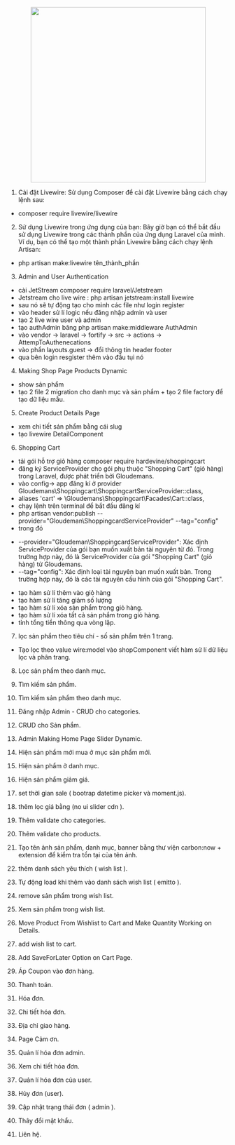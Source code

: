 <p align="center"><a href="https://laravel.com" target="_blank"><img src="https://raw.githubusercontent.com/laravel/art/master/logo-lockup/5%20SVG/2%20CMYK/1%20Full%20Color/laravel-logolockup-cmyk-red.svg" width="400"></a></p>

1. Cài đặt Livewire: Sử dụng Composer để cài đặt Livewire bằng cách chạy lệnh sau:
 - composer require livewire/livewire

2. Sử dụng Livewire trong ứng dụng của bạn: Bây giờ bạn có thể bắt đầu sử dụng Livewire trong các 
thành phần của ứng dụng Laravel của mình. Ví dụ, bạn có thể tạo một thành phần Livewire bằng cách 
chạy lệnh Artisan:
 - php artisan make:livewire tên_thành_phần

3. Admin and User Authentication
 - cài JetStream composer require laravel/Jetstream
 - Jetstream cho live wire : php artisan jetstream:install livewire
 - sau nó sẽ tự động tạo cho mình các file như login register
 - vào header sử lí logic nếu đăng nhập admin và user
 - tạo 2 live wire user và admin
 - tạo authAdmin băng php artisan make:middleware AuthAdmin
 - vào vendor -> laravel -> fortify -> src -> actions -> AttempToAuthenecations
 - vào phần layouts.guest -> đổi thông tin header footer
 - qua bên login resgister thêm vào đầu tụi nó  <x-guest-layout> </x-guest-layout> 

 4. Making Shop Page Products Dynamic
 - show sản phẩm 
 - tạo 2 file 2 migration cho danh mục và sản phẩm + tạo 2 file factory để tạo dữ liệu mẫu.

 5. Create Product Details Page
 - xem chi tiết sản phẩm bằng cái slug
 - tạo livewire DetailComponent

 6. Shopping Cart
 -  tải gói hỗ trợ giỏ hàng composer require hardevine/shoppingcart
 -  đăng ký ServiceProvider cho gói phụ thuộc "Shopping Cart" (giỏ hàng) trong Laravel, được phát triển bởi    Gloudemans.
 - vào config-> app đăng kí ở provider Gloudemans\Shoppingcart\ShoppingcartServiceProvider::class,
 - aliases 'cart' => \Gloudemans\Shoppingcart\Facades\Cart::class,
 - chạy lệnh trên terminal để bắt đầu đăng kí 
 - php artisan vendor:publish --provider="Gloudeman\ShoppingcardServiceProvider" --tag="config"
 - trong đó 
 + --provider="Gloudeman\ShoppingcardServiceProvider": Xác định ServiceProvider của gói bạn muốn xuất bản tài nguyên từ đó. Trong trường hợp này, đó là ServiceProvider của gói "Shopping Cart" (giỏ hàng) từ Gloudemans.
 + --tag="config": Xác định loại tài nguyên bạn muốn xuất bản. Trong trường hợp này, đó là các tài nguyên cấu hình của gói "Shopping Cart".
 - tạo hàm sử lí thêm vào giỏ hàng
 - tạo hàm sử lí tăng giảm số lượng
 - tạo hàm sử lí xóa sản phẩm trong giỏ hàng.
 - tạo hàm sử lí xóa tất cả sản phẩm trong giỏ hàng.
 - tỉnh tổng tiền thông qua vòng lặp.

 7. lọc sản phẩm theo tiêu chí - số sản phẩm trên 1 trang.
 - Tạo lọc theo value wire:model vào shopComponent viết hàm sử lí dữ liệu lọc và phân trang.

 8. Lọc sản phẩm theo danh mục.

 9. Tìm kiếm sản phẩm.

 10. Tìm kiếm sản phẩm theo danh mục.

 11. Đăng nhập Admin - CRUD cho categories.

 12. CRUD cho Sản phẩm.

 13. Admin Making Home Page Slider Dynamic.

 14. Hiện sản phẩm mới mua ở mục sản phẩm mới.

 15. Hiện sản phẩm ở danh mục.

 16. Hiện sản phẩm giảm giá.

 17. set thời gian sale ( bootrap datetime picker và moment.js).

 18. thêm lọc giá bằng  (no ui slider cdn ).

 19. Thêm validate cho categories.

 20. Thêm validate cho products.

 21. Tạo tên ảnh sản phẩm, danh mục, banner bằng thư viện carbon:now + extension để kiểm tra tồn tại của tên ảnh.

 22. thêm danh sách yêu thích ( wish list ).

 23. Tự động load khi thêm vào danh sách wish list ( emitto ).

 24. remove sản phẩm trong wish list.

 25. Xem sản phẩm trong wish list.

 26. Move Product From Wishlist to Cart and Make Quantity Working on Details.

 27. add wish list to cart.

 28. Add SaveForLater Option on Cart Page.

 29. Áp Coupon vào đơn hàng.

 30. Thanh toán.

 31. Hóa đơn.

 32. Chi tiết hóa đơn.

 33. Địa chỉ giao hàng.

 34. Page Cảm ơn.

 35. Quản lí hóa đơn admin.

 36. Xem chi tiết hóa đơn.

 37. Quản lí hóa đơn của user.

 38. Hủy đơn (user).

 39. Cập nhật trạng thái đơn ( admin ).

 40. Thây đổi mật khẩu.

 41. Liên hệ.



